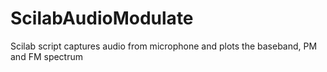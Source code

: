 
# ScilabAudioModulate

Scilab script captures audio from microphone and plots the baseband, PM and FM spectrum
